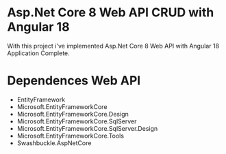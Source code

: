 # Asp.Net Core 8 Web API CRUD with Angular 18
With this project i've implemented Asp.Net Core 8 Web API with Angular 18 Application Complete.

# Dependences Web API
- EntityFramework
- Microsoft.EntityFrameworkCore
- Microsoft.EntityFrameworkCore.Design
- Microsoft.EntityFrameworkCore.SqlServer
- Microsoft.EntityFrameworkCore.SqlServer.Design
- Microsoft.EntityFrameworkCore.Tools
- Swashbuckle.AspNetCore




